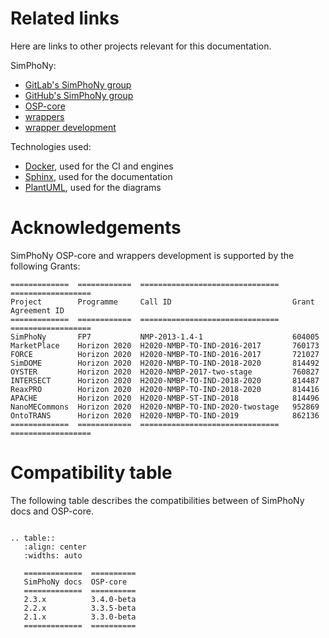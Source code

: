 # Related links
Here are links to other projects relevant for this documentation.

SimPhoNy:
- [GitLab's SimPhoNy group](https://gitlab.cc-asp.fraunhofer.de/simphony)
- [GitHub's SimPhoNy group](https://github.com/simphony)
- [OSP-core](https://github.com/simphony/osp-core)
- [wrappers](https://gitlab.cc-asp.fraunhofer.de/simphony/wrappers)
- [wrapper development](https://github.com/simphony/wrapper-development)

Technologies used:
- [Docker](https://www.docker.com/), used for the CI and engines
- [Sphinx](https://www.sphinx-doc.org/), used for the documentation
- [PlantUML](https://plantuml.com/), used for the diagrams

# Acknowledgements
SimPhoNy OSP-core and wrappers development is supported by the following Grants:

```eval_rst
=============  ============  ===============================   ==================
Project        Programme     Call ID                           Grant Agreement ID
=============  ============  ===============================   ==================
SimPhoNy       FP7           NMP-2013-1.4-1                    604005
MarketPlace    Horizon 2020  H2020-NMBP-TO-IND-2016-2017       760173
FORCE          Horizon 2020  H2020-NMBP-TO-IND-2016-2017       721027
SimDOME        Horizon 2020  H2020-NMBP-TO-IND-2018-2020       814492
OYSTER         Horizon 2020  H2020-NMBP-2017-two-stage         760827
INTERSECT      Horizon 2020  H2020-NMBP-TO-IND-2018-2020       814487
ReaxPRO        Horizon 2020  H2020-NMBP-TO-IND-2018-2020       814416
APACHE         Horizon 2020  H2020-NMBP-ST-IND-2018            814496
NanoMECommons  Horizon 2020  H2020-NMBP-TO-IND-2020-twostage   952869
OntoTRANS      Horizon 2020  H2020-NMBP-TO-IND-2019            862136
=============  ============  ===============================   ==================
```


# Compatibility table
The following table describes the compatibilities between of SimPhoNy docs and OSP-core.

```eval_rst

.. table::
   :align: center
   :widths: auto

   =============  ==========
   SimPhoNy docs  OSP-core  
   =============  ==========
   2.3.x          3.4.0-beta
   2.2.x          3.3.5-beta
   2.1.x          3.3.0-beta
   =============  ==========
```
